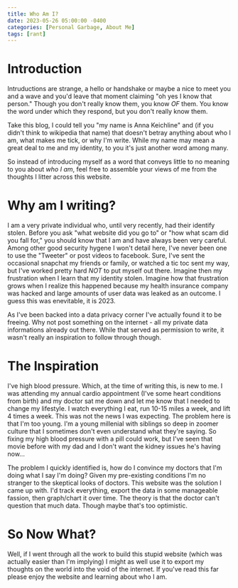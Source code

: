 ```yaml
---
title: Who Am I?
date: 2023-05-26 05:00:00 -0400
categories: [Personal Garbage, About Me]
tags: [rant]
---
```


# Introduction 
Intruductions are strange, a hello or handshake or maybe a nice to meet you and a wave and you'd leave that moment claiming "oh yes I know that person." Though you don't really know them, you know _OF_ them. You know the word under which they respond, but you don't really know them. 


Take this blog, I could tell you "my name is Anna Keichline" and (if you didn't think to wikipedia that name) that doesn't betray anything about who I am, what makes me tick, or why I'm write. While my name may mean a great deal to me and my identity, to you it's just another word among many. 


So instead of introducing myself as a word that conveys little to no meaning to you about _who I am_, feel free to assemble your views of me from the thoughts I litter across this website. 

# Why am I writing? 
I am a very private individual who, until very recently, had their identify stolen. Before you ask "what website did you go to" or "how what scam did you fall for," you should know that I am and have always been very careful. Among other good security hygene I won't detail here, I've never been one to use the "Tweeter" or post videos to facebook. Sure, I've sent the occasional snapchat my friends or family, or watched a tic toc sent my way, but I've worked pretty hard _NOT_ to put myself out there. Imagine then my frustration when I learn that my identity stolen. Imagine how that frustration grows when I realize this happened because my health insurance company was hacked and large amounts of user data was leaked as an outcome. I guess this was enevitable, it is 2023. 


As I've been backed into a data privacy corner I've actually found it to be freeing. Why not post something on the internet - all my private data informations already out there. While that served as permission to write, it wasn't really an inspiration to follow through though. 

# The Inspiration 
I've high blood pressure. Which, at the time of writing this, is new to me. I was attending my annual cardio appointment (I've some heart conditions from birth) and my doctor sat me down and let me know that I needed to change my lifestyle. I watch everything I eat, run 10-15 miles a week, and lift 4 times a week. This was not the news I was expecting. The problem here is that I'm too young. I'm a young millenial with siblings so deep in zoomer culture that I sometimes don't even understand what they're saying. So fixing my high blood pressure with a pill could work, but I've seen that movie before with my dad and I don't want the kidney issues he's having now...


The problem I quickly identified is, how do I convince my doctors that I'm doing what I say I'm doing? Given my pre-existing conditions I'm no stranger to the skeptical looks of doctors. This website was the solution I came up with. I'd track everything, export the data in some manageable fassion, then graph/chart it over time. The theory is that the doctor can't question that much data. Though maybe that's too optimistic. 


# So Now What? 
Well, if I went through all the work to build this stupid website (which was actually easier than I'm implying) I might as well use it to export my thoughts on the world into the void of the internet. If you've read this far please enjoy the website and learning about who I am. 